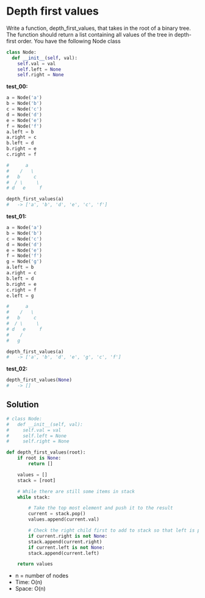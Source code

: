 ﻿# Depth first values
Write a function, depth_first_values, that takes in the root of a binary tree. The function should return a list containing all values of the tree in depth-first order. You have the following Node class
```python
class Node:
  def __init__(self, val):
    self.val = val
    self.left = None
    self.right = None
```

**test_00:**
```python
a = Node('a')
b = Node('b')
c = Node('c')
d = Node('d')
e = Node('e')
f = Node('f')
a.left = b
a.right = c
b.left = d
b.right = e
c.right = f

#      a
#    /   \
#   b     c
#  / \     \
# d   e     f

depth_first_values(a)
#   -> ['a', 'b', 'd', 'e', 'c', 'f']
```

**test_01:**
```python
a = Node('a')
b = Node('b')
c = Node('c')
d = Node('d')
e = Node('e')
f = Node('f')
g = Node('g')
a.left = b
a.right = c
b.left = d
b.right = e
c.right = f
e.left = g

#      a
#    /   \
#   b     c
#  / \     \
# d   e     f
#    /
#   g

depth_first_values(a)
#   -> ['a', 'b', 'd', 'e', 'g', 'c', 'f']
```

**test_02:**
```python
depth_first_values(None)
#   -> []
```


## Solution

```python
# class Node:
#   def __init__(self, val):
#     self.val = val
#     self.left = None
#     self.right = None

def depth_first_values(root):
    if root is None:
        return []

    values = []
    stack = [root]

    # While there are still some items in stack
    while stack:

        # Take the top most element and push it to the result
        current = stack.pop()
        values.append(current.val)

        # Check the right child first to add to stack so that left is popped first
        if current.right is not None:
        stack.append(current.right)
        if current.left is not None:
        stack.append(current.left)

    return values
```
- n = number of nodes
- Time: O(n)
- Space: O(n)